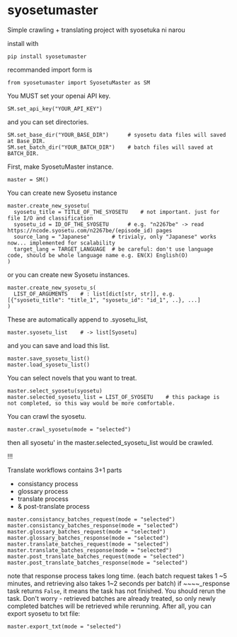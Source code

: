 # syosetumaster
Simple crawling + translating project with syosetuka ni narou

install with
```
pip install syosetumaster
```

recommanded import form is
```
from syosetumaster import SyosetuMaster as SM
```

You MUST set your openai API key.
```
SM.set_api_key("YOUR_API_KEY")
```

and you can set directories.
```
SM.set_base_dir("YOUR_BASE_DIR")      # syosetu data files will saved at Base_DIR.
SM.set_batch_dir("YOUR_BATCH_DIR")    # batch files will saved at BATCH_DIR.
```


First, make SyosetuMaster instance.
```
master = SM()
```

You can create new Syosetu instance
```
master.create_new_syosetu(
  syosetu_title = TITLE_OF_THE_SYOSETU    # not important. just for file I/O and classification
  syosetu_id = ID_OF_THE_SYOSETU      # e.g. "n2267be" -> read https://ncode.syosetu.com/n2267be/(episode_id) pages
  source_lang = "Japanese"       # trivialy, only "Japanese" works now... implemented for scalability
  target_lang = TARGET_LANGUAGE  # be careful: don't use language code, should be whole language name e.g. EN(X) English(O)
)
```

or you can create new Syosetu instances.
```
master.create_new_syosetu_s(
  LIST_OF_ARGUMENTS    # : list[dict[str, str]], e.g. [{"syosetu_title": "title_1", "syosetu_id": "id_1", ..}, ...]
)
```

These are automatically append to .syosetu_list,
```
master.syosetu_list    # -> list[Syosetu]
```

and you can save and load this list.
```
master.save_syosetu_list()
master.load_syosetu_list()
```

You can select novels that you want to treat.
```
master.select_syosetu(syosetu)
master.selected_syosetu_list = LIST_OF_SYOSETU    # this package is not completed, so this way would be more comfortable.
```

You can crawl the syosetu.
```
master.crawl_syosetu(mode = "selected")
```
then all syosetu' in the master.selected_syosetu_list would be crawled.

!!!

Translate workflows contains 3+1 parts
- consistancy process
- glossary process
- translate process
- & post-translate process

```
master.consistancy_batches_request(mode = "selected")
master.consistancy_batches_response(mode = "selected")
master.glossary_batches_request(mode = "selected")
master.glossary_batches_response(mode = "selected")
master.translate_batches_request(mode = "selected")
master.translate_batches_response(mode = "selected")
master.post_translate_batches_request(mode = "selected")
master.post_translate_batches_response(mode = "selected")
```
note that response process takes long time. (each batch request takes 1 \~5 minutes, and retrieving also takes 1\~2 seconds per batch)
if ~~~~_response task returns `False`, it means the task has not finished. You should rerun the task.
Don't worry - retrieved batches are already treated, so only newly completed batches will be retrieved while rerunning.
After all, you can export syosetu to txt file:
```
master.export_txt(mode = "selected")
```
